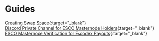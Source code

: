 # Guides  

[Creating Swap Space](https://digitalocean.com/community/tutorials/how-to-add-swap-space-on-ubuntu-16-04){:target="_blank"}  
[Discord Private Channel for ESCO Masternode Holders](https://cdn.discordapp.com/attachments/436922344150401025/447334535852720128/User_guide_for_Discord_private_chnnel_for_ESCO_MN_holders.docx){:target="_blank"}  
[ESCO Masternode Verification for Escodex Payouts](https://cdn.discordapp.com/attachments/436922344150401025/444809702904299522/User_guide_for_ESCO_MN_holders.docx){:target="_blank"}  